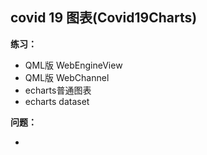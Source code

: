 ## covid 19 图表(Covid19Charts)
**练习：**
+ QML版 WebEngineView
+ QML版 WebChannel
+ echarts普通图表
+ echarts dataset

**问题：**

+ 
